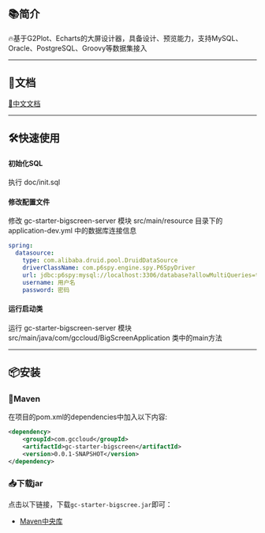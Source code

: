 

## 📚简介

🔥基于G2Plot、Echarts的大屏设计器，具备设计、预览能力，支持MySQL、Oracle、PostgreSQL、Groovy等数据集接入

-------------------------------------------------------------------------------

## 📝文档

[📘中文文档](https://www.yuque.com/chuinixiongkou/bigscreen/index)

-------------------------------------------------------------------------------

## 🛠️快速使用

#### 初始化SQL

执行 doc/init.sql

#### 修改配置文件

修改 gc-starter-bigscreen-server 模块 src/main/resource 目录下的 application-dev.yml 中的数据库连接信息

```yaml
spring:
  datasource:
    type: com.alibaba.druid.pool.DruidDataSource
    driverClassName: com.p6spy.engine.spy.P6SpyDriver
    url: jdbc:p6spy:mysql://localhost:3306/database?allowMultiQueries=true&useUnicode=true&characterEncoding=UTF-8&useSSL=false
    username: 用户名
    password: 密码
```

#### 运行启动类

运行 gc-starter-bigscreen-server 模块 src/main/java/com/gccloud/BigScreenApplication 类中的main方法

-------------------------------------------------------------------------------

## 📦安装

### 🍊Maven

在项目的pom.xml的dependencies中加入以下内容:

```xml
<dependency>
    <groupId>com.gccloud</groupId>
    <artifactId>gc-starter-bigscreen</artifactId>
    <version>0.0.1-SNAPSHOT</version>
</dependency>
```
### 📥下载jar

点击以下链接，下载`gc-starter-bigscree.jar`即可：

- [Maven中央库](https://repo1.maven.org/maven2/com/gccloud/gc-starter-bigscreen/0.0.1-SNAPSHOT/)

